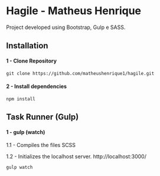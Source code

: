 # Hagile - Matheus Henrique

Project developed using Bootstrap, Gulp e SASS.

## Installation

#### 1 - Clone Repository

```
git clone https://github.com/matheushenrique1/hagile.git
```

#### 2 - Install dependencies

```
npm install
```

## Task Runner (Gulp)

#### 1 - gulp (watch)

1.1 - Compiles the files SCSS

1.2 - Initializes the localhost server.
http://localhost:3000/

```
gulp watch
```
